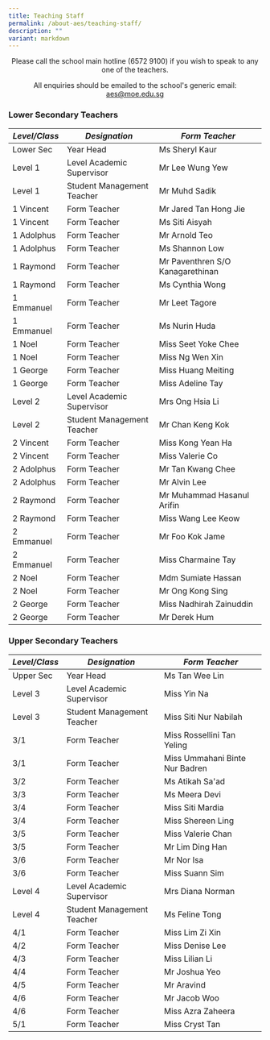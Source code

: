 ```yaml
---
title: Teaching Staff
permalink: /about-aes/teaching-staff/
description: ""
variant: markdown
---
```

<p style="text-align:center;">Please call the school main hotline (6572 9100) if you wish to speak to any one of the teachers.</p>

<p style="text-align:center;">All enquiries should be emailed to the school's generic email: <a href="mailto:aes@moe.edu.sg">aes@moe.edu.sg</a></p>



### Lower Secondary Teachers


|_**Level/Class**_|_**Designation**_|_**Form Teacher**_|
| -------- | -------- | -------- |
|Lower Sec|Year Head|Ms Sheryl Kaur|
|Level 1|Level Academic Supervisor|Mr Lee Wung Yew|
|Level 1|Student Management Teacher|Mr Muhd Sadik|
|1 Vincent|Form Teacher|Mr Jared Tan Hong Jie|
|1 Vincent|Form Teacher|Ms Siti Aisyah|
|1 Adolphus|Form Teacher|Mr Arnold Teo|
|1 Adolphus|Form Teacher|Ms Shannon Low|
|1 Raymond| Form Teacher|Mr Paventhren S/O Kanagarethinan|
|1 Raymond|Form Teacher|Ms Cynthia Wong|
|1 Emmanuel|Form Teacher|Mr Leet Tagore|
|1 Emmanuel| Form Teacher|Ms Nurin Huda|
|1 Noel|Form Teacher|Miss Seet Yoke Chee|
|1 Noel|Form Teacher|Miss Ng Wen Xin|
|1 George|Form Teacher|Miss Huang Meiting|
|1 George|Form Teacher|Miss Adeline Tay|
|Level 2|Level Academic Supervisor|Mrs Ong Hsia Li|
|Level 2|Student Management Teacher|Mr Chan Keng Kok|
|2 Vincent|Form Teacher|Miss Kong Yean Ha|
|2 Vincent|Form Teacher|Miss Valerie Co|
|2 Adolphus|Form Teacher|Mr Tan Kwang Chee|
|2 Adolphus|Form Teacher|Mr Alvin Lee|
|2 Raymond|Form Teacher|Mr Muhammad Hasanul Arifin|
|2 Raymond|Form Teacher|Miss Wang Lee Keow|
|2 Emmanuel|Form Teacher|Mr Foo Kok Jame|
|2 Emmanuel|Form Teacher|Miss Charmaine Tay|
|2 Noel|Form Teacher|Mdm Sumiate Hassan|
|2 Noel|Form Teacher|Mr Ong Kong Sing|
|2 George|Form Teacher|Miss Nadhirah Zainuddin|
|2 George|Form Teacher|Mr Derek Hum|

	
	
	
	
### Upper Secondary Teachers


|_**Level/Class**_ |_**Designation**_|_**Form Teacher**_|
| -------- | -------- | -------- |
|Upper Sec|Year Head| Ms Tan Wee Lin|
|Level 3|Level Academic Supervisor|Miss Yin Na|
|Level 3|Student Management Teacher|Miss Siti Nur Nabilah |
|3/1|Form Teacher|Miss Rossellini Tan Yeling|
|3/1|Form Teacher|Miss Ummahani Binte Nur Badren|
|3/2|Form Teacher|Ms Atikah Sa'ad|
|3/3|Form Teacher|Ms Meera Devi|
|3/4|Form Teacher|Miss Siti Mardia|
|3/4|Form Teacher|Miss Shereen Ling|
|3/5|Form Teacher|Miss Valerie Chan|
|3/5|Form Teacher|Mr Lim Ding Han|
|3/6|Form Teacher|Mr Nor Isa|
|3/6|Form Teacher|Miss Suann Sim|
|Level 4|Level Academic Supervisor|Mrs Diana Norman|
|Level 4|Student Management Teacher|Ms Feline Tong|
|4/1|Form Teacher|Miss Lim Zi Xin|
|4/2|Form Teacher|Miss Denise Lee|
|4/3|Form Teacher|Miss Lilian Li|
|4/4|Form Teacher|Mr Joshua Yeo|
|4/5|Form Teacher|Mr Aravind|
|4/6|Form Teacher|Mr Jacob Woo|
|4/6|Form Teacher|Miss Azra Zaheera|
|5/1|Form Teacher|Miss Cryst Tan|